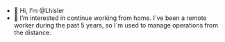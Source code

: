 - 👋 Hi, I’m @Lhisler
- 👀 I’m interested in continue working from home. I´ve been a remote worker during the past 5 years, so I´m used to manage operations from the distance.


<!---
Lhisler/Lhisler is a ✨ special ✨ repository because its `README.md` (this file) appears on your GitHub profile.
You can click the Preview link to take a look at your changes.
--->
